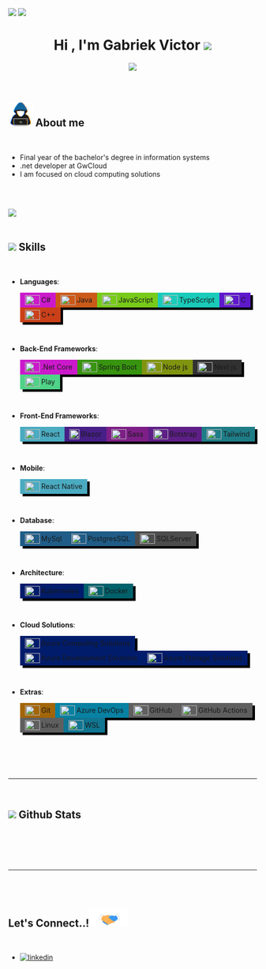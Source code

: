 
<body>
<spam align="center">

<spam href="https://github.com/GabrielVictor159">
  <img height ="180em" src ="https://github-readme-stats.vercel.app/api?username=GabrielVictor159&show_icons=true&theme=dracula&include_all_commits=true&count_private=true" />
  <img height="180em" src="https://github-readme-stats.vercel.app/api/top-langs/?username=GabrielVictor159&&repo=github-readme-stats&layout=compact&langs_count=10&theme=dracula&show_icons=true&hide=jupyter%20notebook,python,stars"/>
  </spam>
</spam>
<h1 align="center"><b>Hi , I'm Gabriek Victor </b><img src="https://media.giphy.com/media/hvRJCLFzcasrR4ia7z/giphy.gif" width="35"></h1>
<p align="center">
  <spam href="https://github.com/DenverCoder1/readme-typing-svg"><img src="https://readme-typing-svg.herokuapp.com?font=Time+New+Roman&color=cyan&size=25&center=true&vCenter=true&width=600&height=100&lines=Backend+Developer;++;Cloud+Solutions;<3"></spam>
</p>


<br>



	
## <picture><img src = "https://github.com/0xAbdulKhalid/0xAbdulKhalid/raw/main/assets/mdImages/about_me.gif" width = 50px></picture> **About me**

<br>

- Final year of the bachelor's degree in information systems
- .net developer at GwCloud
- I am focused on cloud computing solutions

<br><br>

<img src="https://user-images.githubusercontent.com/73097560/115834477-dbab4500-a447-11eb-908a-139a6edaec5c.gif"><br><br>

## <img src="https://media2.giphy.com/media/QssGEmpkyEOhBCb7e1/giphy.gif?cid=ecf05e47a0n3gi1bfqntqmob8g9aid1oyj2wr3ds3mg700bl&rid=giphy.gif" width ="25"><b> Skills</b>
<br>

<p align="center">

- **Languages**:
    
   <div style="display: flex; flex-directions:row; flex-wrap: wrap; width:1000ve; align-items: center"><br>

   <spam class="Icon_Container" style="display: flex; flex-direction: row; align-items: center; justify-content: flex-start; flex-wrap: nowrap; padding: 5px; padding-right: 10px; padding-left: 10px; box-shadow: 5px 5px 0px black; transform: translateY(0px); transition: all 0.5s; gap: 3px; cursor: pointer; background-color: #CB19CB;" href="https://learn.microsoft.com/en-us/dotnet/csharp/">
  <img  style="background: none;" height="20" width="30"  src="https://cdn.jsdelivr.net/gh/devicons/devicon/icons/csharp/csharp-original.svg" />
   <label> C# </label>
  </spam>

  <spam class="Icon_Container" style="display: flex; flex-direction: row; align-items: center; justify-content: flex-start; flex-wrap: nowrap; padding: 5px; padding-right: 10px; padding-left: 10px; box-shadow: 5px 5px 0px black; transform: translateY(0px); transition: all 0.5s; gap: 3px; cursor: pointer; background-color: #CB5A19;"  href="https://www.java.com/en/">
  <img  style="background: none;" height="20" width="30" src="https://cdn.jsdelivr.net/gh/devicons/devicon/icons/java/java-original.svg"/>
   <label> Java </label>
  </spam>

  <spam class="Icon_Container" style="display: flex; flex-direction: row; align-items: center; justify-content: flex-start; flex-wrap: nowrap; padding: 5px; padding-right: 10px; padding-left: 10px; box-shadow: 5px 5px 0px black; transform: translateY(0px); transition: all 0.5s; gap: 3px; cursor: pointer; background-color: #78CB19;"  href="https://www.javascript.com/">
  <img  style="background: none;" height="20" width="30" src="https://cdn.jsdelivr.net/gh/devicons/devicon/icons/javascript/javascript-original.svg"/>
   <label> JavaScript </label>
  </spam>

  <spam class="Icon_Container" style="display: flex; flex-direction: row; align-items: center; justify-content: flex-start; flex-wrap: nowrap; padding: 5px; padding-right: 10px; padding-left: 10px; box-shadow: 5px 5px 0px black; transform: translateY(0px); transition: all 0.5s; gap: 3px; cursor: pointer; background-color: #19CBBA;"  href="https://www.typescriptlang.org/">
  <img  style="background: none;" height="20" width="30" src="https://cdn.jsdelivr.net/gh/devicons/devicon/icons/typescript/typescript-original.svg"/>
   <label> TypeScript </label>
  </spam>

  <spam class="Icon_Container" style="display: flex; flex-direction: row; align-items: center; justify-content: flex-start; flex-wrap: nowrap; padding: 5px; padding-right: 10px; padding-left: 10px; box-shadow: 5px 5px 0px black; transform: translateY(0px); transition: all 0.5s; gap: 3px; cursor: pointer; background-color: #5E19CB;"  href="https://www.programiz.com/c-programming">
  <img  style="background: none;" height="20" width="30" src="https://cdn.jsdelivr.net/gh/devicons/devicon/icons/c/c-original.svg"/>
   <label> C </label>
  </spam>

  <spam class="Icon_Container" style="display: flex; flex-direction: row; align-items: center; justify-content: flex-start; flex-wrap: nowrap; padding: 5px; padding-right: 10px; padding-left: 10px; box-shadow: 5px 5px 0px black; transform: translateY(0px); transition: all 0.5s; gap: 3px; cursor: pointer; background-color: #CB4019;"  href="https://cplusplus.com/">
  <img  style="background: none;" height="20" width="30" src="https://cdn.jsdelivr.net/gh/devicons/devicon/icons/cplusplus/cplusplus-original.svg"/>
   <label> C++</label>
  </spam>
  </div>

<br>   
    
- **Back-End Frameworks**:

  <div style="display: flex; flex-directions:row; flex-wrap: wrap; width:1000ve; align-items: center"><br>

   <spam class="Icon_Container" style="display: flex; flex-direction: row; align-items: center; justify-content: flex-start; flex-wrap: nowrap; padding: 5px; padding-right: 10px; padding-left: 10px; box-shadow: 5px 5px 0px black; transform: translateY(0px); transition: all 0.5s; gap: 3px; cursor: pointer; background-color: #CB19CB;" href="https://dotnet.microsoft.com/en-us/">
  <img  style="background: none;" height="20" width="30"  src="https://cdn.jsdelivr.net/gh/devicons/devicon/icons/dotnetcore/dotnetcore-original.svg" />
   <label> .Net Core </label>
  </spam>

  <spam class="Icon_Container" style="display: flex; flex-direction: row; align-items: center; justify-content: flex-start; flex-wrap: nowrap; padding: 5px; padding-right: 10px; padding-left: 10px; box-shadow: 5px 5px 0px black; transform: translateY(0px); transition: all 0.5s; gap: 3px; cursor: pointer; background-color: #37940F;" href="https://spring.io/projects/spring-boot">
  <img  style="background: none;" height="20" width="30"  src="https://cdn.jsdelivr.net/gh/devicons/devicon/icons/spring/spring-original-wordmark.svg" />
   <label> Spring Boot </label>
  </spam>
  

  <spam class="Icon_Container" style="display: flex; flex-direction: row; align-items: center; justify-content: flex-start; flex-wrap: nowrap; padding: 5px; padding-right: 10px; padding-left: 10px; box-shadow: 5px 5px 0px black; transform: translateY(0px); transition: all 0.5s; gap: 3px; cursor: pointer; background-color: #81940F;" href="https://nodejs.org/en/">
  <img  style="background: none;" height="20" width="30"  src="https://cdn.jsdelivr.net/gh/devicons/devicon/icons/nodejs/nodejs-original-wordmark.svg" />
   <label> Node js </label>
  </spam>

  <spam class="Icon_Container" style="display: flex; flex-direction: row; align-items: center; justify-content: flex-start; flex-wrap: nowrap; padding: 5px; padding-right: 10px; padding-left: 10px; box-shadow: 5px 5px 0px black; transform: translateY(0px); transition: all 0.5s; gap: 3px; cursor: pointer; background-color: #313131;" href="https://nextjs.org/">
  <img  style="background: none; filter: none" height="20" width="30"  src="https://cdn.jsdelivr.net/gh/devicons/devicon/icons/nextjs/nextjs-original.svg" />
   <label> Next js </label>
  </spam>

   <spam class="Icon_Container" style="display: flex; flex-direction: row; align-items: center; justify-content: flex-start; flex-wrap: nowrap; padding: 5px; padding-right: 10px; padding-left: 10px; box-shadow: 5px 5px 0px black; transform: translateY(0px); transition: all 0.5s; gap: 3px; cursor: pointer; background-color: #4FD388;" href="https://www.playframework.com/">
  <img  style="background: none; filter: none" height="20" width="30"  src="https://seeklogo.com/images/P/play-logo-85FEB23230-seeklogo.com.png" />
   <label> Play </label>
  </spam>
  
  </div>
  
<br>

- **Front-End Frameworks**:

    <div style="display: flex; flex-directions:row; flex-wrap: wrap; width:1000ve; align-items: center"><br>

   <spam class="Icon_Container" style="display: flex; flex-direction: row; align-items: center; justify-content: flex-start; flex-wrap: nowrap; padding: 5px; padding-right: 10px; padding-left: 10px; box-shadow: 5px 5px 0px black; transform: translateY(0px); transition: all 0.5s; gap: 3px; cursor: pointer; background-color: #4AABC1;" href="https://react.dev/">
  <img  style="background: none;" height="20" width="30"  src="https://cdn.jsdelivr.net/gh/devicons/devicon/icons/react/react-original.svg" />
   <label> React </label>
  </spam>

  <spam class="Icon_Container" style="display: flex; flex-direction: row; align-items: center; justify-content: flex-start; flex-wrap: nowrap; padding: 5px; padding-right: 10px; padding-left: 10px; box-shadow: 5px 5px 0px black; transform: translateY(0px); transition: all 0.5s; gap: 3px; cursor: pointer; background-color: #461F87;" href="https://dotnet.microsoft.com/en-us/apps/aspnet/web-apps/blazor">
  <img  style="background: none;" height="20" width="20"  src="https://devblogs.microsoft.com/dotnet/wp-content/uploads/sites/16/2019/04/BrandBlazor_nohalo_1000x.png" />
   <label> Blazor </label>
  </spam>

   <spam class="Icon_Container" style="display: flex; flex-direction: row; align-items: center; justify-content: flex-start; flex-wrap: nowrap; padding: 5px; padding-right: 10px; padding-left: 10px; box-shadow: 5px 5px 0px black; transform: translateY(0px); transition: all 0.5s; gap: 3px; cursor: pointer; background-color: #7D1F87;" href="https://sass-lang.com/">
  <img  style="background: none;" height="20" width="30"  src="https://cdn.jsdelivr.net/gh/devicons/devicon/icons/sass/sass-original.svg" />
   <label> Sass </label>
  </spam>

  <spam class="Icon_Container" style="display: flex; flex-direction: row; align-items: center; justify-content: flex-start; flex-wrap: nowrap; padding: 5px; padding-right: 10px; padding-left: 10px; box-shadow: 5px 5px 0px black; transform: translateY(0px); transition: all 0.5s; gap: 3px; cursor: pointer; background-color: #5E1F87;" href="https://getbootstrap.com/">
  <img  style="background: none;" height="20" width="30"  src="https://cdn.jsdelivr.net/gh/devicons/devicon/icons/bootstrap/bootstrap-original.svg" />
   <label> Botstrap </label>
  </spam>
  
  <spam class="Icon_Container" style="display: flex; flex-direction: row; align-items: center; justify-content: flex-start; flex-wrap: nowrap; padding: 5px; padding-right: 10px; padding-left: 10px; box-shadow: 5px 5px 0px black; transform: translateY(0px); transition: all 0.5s; gap: 3px; cursor: pointer; background-color: #1F7D87;" href="https://tailwindcss.com/">
  <img  style="background: none;" height="20" width="30"  src="https://cdn.jsdelivr.net/gh/devicons/devicon/icons/tailwindcss/tailwindcss-plain.svg" />
   <label> Tailwind </label>
  </spam>

  </div>
    
<br>

   


- **Mobile**:
  <div style="display: flex; flex-directions:row; flex-wrap: wrap; width:1000ve; align-items: center"><br>

   <spam class="Icon_Container" style="display: flex; flex-direction: row; align-items: center; justify-content: flex-start; flex-wrap: nowrap; padding: 5px; padding-right: 10px; padding-left: 10px; box-shadow: 5px 5px 0px black; transform: translateY(0px); transition: all 0.5s; gap: 3px; cursor: pointer; background-color: #4AABC1;" href="https://reactnative.dev/">
  <img  style="background: none;" height="20" width="30"  src="https://cdn.jsdelivr.net/gh/devicons/devicon/icons/react/react-original.svg" />
   <label> React Native </label>
  </spam>

  </div>
   

<br>

- **Database**:
  <div style="display: flex; flex-directions:row; flex-wrap: wrap; width:1000ve; align-items: center"><br>

   <spam class="Icon_Container" style="display: flex; flex-direction: row; align-items: center; justify-content: flex-start; flex-wrap: nowrap; padding: 5px; padding-right: 10px; padding-left: 10px; box-shadow: 5px 5px 0px black; transform: translateY(0px); transition: all 0.5s; gap: 3px; cursor: pointer; background-color: #1F5C87;" href="https://www.mysql.com/">
  <img  style="background: none;" height="20" width="30"  src="https://cdn.jsdelivr.net/gh/devicons/devicon/icons/mysql/mysql-original.svg" />
   <label> MySql </label>
  </spam>

  <spam class="Icon_Container" style="display: flex; flex-direction: row; align-items: center; justify-content: flex-start; flex-wrap: nowrap; padding: 5px; padding-right: 10px; padding-left: 10px; box-shadow: 5px 5px 0px black; transform: translateY(0px); transition: all 0.5s; gap: 3px; cursor: pointer; background-color: #1F5C87;" href="https://www.postgresql.org/">
  <img  style="background: none;" height="20" width="30"  src="https://cdn.jsdelivr.net/gh/devicons/devicon/icons/postgresql/postgresql-original.svg" />
   <label> PostgresSQL </label>
  </spam>

  <spam class="Icon_Container" style="display: flex; flex-direction: row; align-items: center; justify-content: flex-start; flex-wrap: nowrap; padding: 5px; padding-right: 10px; padding-left: 10px; box-shadow: 5px 5px 0px black; transform: translateY(0px); transition: all 0.5s; gap: 3px; cursor: pointer; background-color: #4D4D4D;" href="https://www.microsoft.com/en-us/sql-server/sql-server-downloads/">
  <img  style="background: none;" height="20" width="30"  src="https://www.svgrepo.com/show/303229/microsoft-sql-server-logo.svg" />
   <label> SQLServer </label>
  </spam>

  </div>

<br>

- **Architecture**:
  <div style="display: flex; flex-directions:row; flex-wrap: wrap; width:1000ve; align-items: center"><br>

   <spam class="Icon_Container" style="display: flex; flex-direction: row; align-items: center; justify-content: flex-start; flex-wrap: nowrap; padding: 5px; padding-right: 10px; padding-left: 10px; box-shadow: 5px 5px 0px black; transform: translateY(0px); transition: all 0.5s; gap: 3px; cursor: pointer; background-color: #001C6B;" href="https://kubernetes.io/">
  <img  style="background: none;" height="20" width="30"  src="https://cdn.jsdelivr.net/gh/devicons/devicon/icons/kubernetes/kubernetes-plain.svg" />
   <label> Kubernetes </label>
  </spam>

  <spam class="Icon_Container" style="display: flex; flex-direction: row; align-items: center; justify-content: flex-start; flex-wrap: nowrap; padding: 5px; padding-right: 10px; padding-left: 10px; box-shadow: 5px 5px 0px black; transform: translateY(0px); transition: all 0.5s; gap: 3px; cursor: pointer; background-color: #00616B;" href="https://www.docker.com/">
  <img  style="background: none;" height="20" width="30"  src="https://cdn.jsdelivr.net/gh/devicons/devicon/icons/docker/docker-original.svg" />
   <label> Docker </label>
  </spam>

  </div>
<br>

- **Cloud Solutions**:
  <div style="display: flex; flex-directions:row; flex-wrap: wrap; width:1000ve; align-items: center"><br>

   <spam class="Icon_Container" style="display: flex; flex-direction: row; align-items: center; justify-content: flex-start; flex-wrap: nowrap; padding: 5px; padding-right: 10px; padding-left: 10px; box-shadow: 5px 5px 0px black; transform: translateY(0px); transition: all 0.5s; gap: 3px; cursor: pointer; background-color: #001C6B;" href="https://azure.microsoft.com/en-us">
  <img  style="background: none;" height="20" width="30"  src="https://cdn.jsdelivr.net/gh/devicons/devicon/icons/azure/azure-original.svg" />
   <label> Azure Computing Solutions </label>
  </spam>

  <spam class="Icon_Container" style="display: flex; flex-direction: row; align-items: center; justify-content: flex-start; flex-wrap: nowrap; padding: 5px; padding-right: 10px; padding-left: 10px; box-shadow: 5px 5px 0px black; transform: translateY(0px); transition: all 0.5s; gap: 3px; cursor: pointer; background-color: #001C6B;" href="https://azure.microsoft.com/en-us">
  <img  style="background: none;" height="20" width="30"  src="https://cdn.jsdelivr.net/gh/devicons/devicon/icons/azure/azure-original.svg" />
   <label> Azure Development Solutions</label>
  </spam>

  <spam class="Icon_Container" style="display: flex; flex-direction: row; align-items: center; justify-content: flex-start; flex-wrap: nowrap; padding: 5px; padding-right: 10px; padding-left: 10px; box-shadow: 5px 5px 0px black; transform: translateY(0px); transition: all 0.5s; gap: 3px; cursor: pointer; background-color: #001C6B;" href="https://azure.microsoft.com/en-us">
  <img  style="background: none;" height="20" width="30"  src="https://cdn.jsdelivr.net/gh/devicons/devicon/icons/azure/azure-original.svg" />
   <label> Azure Storage Solutions</label>
  </spam>

  </div>

<br>

- **Extras**:
  <div style="display: flex; flex-directions:row; flex-wrap: wrap; width:1000ve; align-items: center"><br>

   <spam class="Icon_Container" style="display: flex; flex-direction: row; align-items: center; justify-content: flex-start; flex-wrap: nowrap; padding: 5px; padding-right: 10px; padding-left: 10px; box-shadow: 5px 5px 0px black; transform: translateY(0px); transition: all 0.5s; gap: 3px; cursor: pointer; background-color: #A26508;" href="https://git-scm.com/">
  <img  style="background: none;" height="20" width="30"  src="https://cdn.jsdelivr.net/gh/devicons/devicon/icons/git/git-original.svg" />
   <label> Git </label>
  </spam>

  <spam class="Icon_Container" style="display: flex; flex-direction: row; align-items: center; justify-content: flex-start; flex-wrap: nowrap; padding: 5px; padding-right: 10px; padding-left: 10px; box-shadow: 5px 5px 0px black; transform: translateY(0px); transition: all 0.5s; gap: 3px; cursor: pointer; background-color: #0881A2;" href="https://azure.microsoft.com/en-us/products/devops">
  <img  style="background: none;" height="20" width="30"  src="https://cdn.iconscout.com/icon/free/png-512/free-azure-devops-3628645-3029870.png?f=webp&w=256" />
   <label> Azure DevOps </label>
  </spam>

  <spam class="Icon_Container" style="display: flex; flex-direction: row; align-items: center; justify-content: flex-start; flex-wrap: nowrap; padding: 5px; padding-right: 10px; padding-left: 10px; box-shadow: 5px 5px 0px black; transform: translateY(0px); transition: all 0.5s; gap: 3px; cursor: pointer; background-color: #5F5F5F;" href="https://github.com/">
  <img  style="background: none;" height="20" width="30"  src="https://cdn.jsdelivr.net/gh/devicons/devicon/icons/github/github-original.svg" />
   <label> GitHub </label>
  </spam>

  <spam class="Icon_Container" style="display: flex; flex-direction: row; align-items: center; justify-content: flex-start; flex-wrap: nowrap; padding: 5px; padding-right: 10px; padding-left: 10px; box-shadow: 5px 5px 0px black; transform: translateY(0px); transition: all 0.5s; gap: 3px; cursor: pointer; background-color: #5F5F5F;" href="https://github.com/">
  <img  style="background: none;" height="20" width="30"  src="https://cdn.jsdelivr.net/gh/devicons/devicon/icons/github/github-original.svg" />
   <label> GitHub Actions </label>
  </spam>

  <spam class="Icon_Container" style="display: flex; flex-direction: row; align-items: center; justify-content: flex-start; flex-wrap: nowrap; padding: 5px; padding-right: 10px; padding-left: 10px; box-shadow: 5px 5px 0px black; transform: translateY(0px); transition: all 0.5s; gap: 3px; cursor: pointer; background-color: #5F5F5F;" href="https://www.linux.org/">
  <img  style="background: none;" height="20" width="30"  src="https://cdn.jsdelivr.net/gh/devicons/devicon/icons/linux/linux-original.svg" />
   <label> Linux </label>
  </spam>

  <spam class="Icon_Container" style="display: flex; flex-direction: row; align-items: center; justify-content: flex-start; flex-wrap: nowrap; padding: 5px; padding-right: 10px; padding-left: 10px; box-shadow: 5px 5px 0px black; transform: translateY(0px); transition: all 0.5s; gap: 3px; cursor: pointer; background-color: #107591;" href="https://learn.microsoft.com/en-us/windows/wsl/">
  <img  style="background: none;" height="20" width="30"  src="https://store-images.s-microsoft.com/image/apps.32143.14131597032361940.eb9be828-bd73-4476-b5c1-15102e7c534f.17ab1dc9-420b-4b15-9d06-cc24c617fc28" />
   <label> WSL </label>
  </spam>

  </div>

<br>
</p>

<br>
<br>

-----

<br>


## <img src="https://media.giphy.com/media/iY8CRBdQXODJSCERIr/giphy.gif" width="35"><b> Github Stats </b>
<br>



<br>
<br>
<br>

-----

<br>
<br>

## <b> Let's Connect..!</b><img src="https://github.com/0xAbdulKhalid/0xAbdulKhalid/raw/main/assets/mdImages/handshake.gif" width ="80">
<br>
<spam align='left'>

<ul>

<li>
<a href="https://www.linkedin.com/in/gabriel-victor-08a684110/" target="_blank">
<img src="https://img.shields.io/badge/linkedin:  GabrielVictor159-%2300acee.svg?color=405DE6&style=for-the-badge&logo=linkedin&logoColor=white" alt=linkedin style="margin-bottom: 5px;"/>
</a>
</li>

<br>

<br>
<br>
<br>
<br>


<br>

</body>
